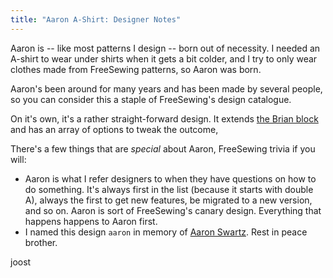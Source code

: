 ```yaml
---
title: "Aaron A-Shirt: Designer Notes"
---
```


Aaron is -- like most patterns I design -- born out of necessity. I needed an
A-shirt to wear under shirts when it gets a bit colder, and I try to only wear
clothes made from FreeSewing patterns, so Aaron was born.

Aaron's been around for many years and has been made by several people, so you
can consider this a staple of FreeSewing's design catalogue.

On it's own, it's a rather straight-forward design. It extends [the Brian
block](/designs/brian) and has an array of options to tweak the outcome, 

There's a few things that are *special* about Aaron, FreeSewing trivia if you will:

- Aaron is what I refer designers to when they have questions on how to do something. It's always first in the list (because it starts with double A), always the first to get new features, be migrated to a new version, and so on. Aaron is sort of FreeSewing's canary design. Everything that happens happens to Aaron first.
- I named this design `aaron` in memory of [Aaron Swartz](https://en.wikipedia.org/wiki/Aaron_Swartz). Rest in peace brother.

joost
